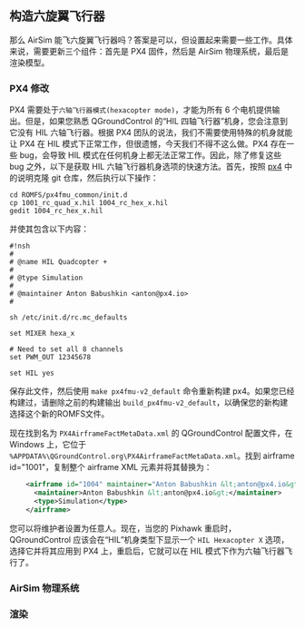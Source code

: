 ## 构造六旋翼飞行器
那么 AirSim 能飞六旋翼飞行器吗？答案是可以，但设置起来需要一些工作。具体来说，需要更新三个组件：首先是 PX4 固件，然后是 AirSim 物理系统，最后是渲染模型。

### PX4 修改

PX4 需要处于`六轴飞行器模式(hexacopter mode)`，才能为所有 6 个电机提供输出。但是，如果您熟悉 QGroundControl 的“HIL 四轴飞行器”机身，您会注意到它没有 HIL 六轴飞行器。根据 PX4 团队的说法，我们不需要使用特殊的机身就能让 PX4 在 HIL 模式下正常工作，但很遗憾，今天我们不得不这么做。PX4 存在一些 bug，会导致 HIL 模式在任何机身上都无法正常工作。因此，除了修复这些 bug 之外，以下是获取 HIL 六轴飞行器机身选项的快速方法。首先，按照 [px4](https://github.com/Microsoft/AirSim/wiki/px4.md%5D) 中的说明克隆 git 仓库，然后执行以下操作：

```shell
cd ROMFS/px4fmu_common/init.d
cp 1001_rc_quad_x.hil 1004_rc_hex_x.hil
gedit 1004_rc_hex_x.hil
```

并使其包含以下内容：
```shell
#!nsh
#
# @name HIL Quadcopter +
#
# @type Simulation
#
# @maintainer Anton Babushkin <anton@px4.io>
#

sh /etc/init.d/rc.mc_defaults

set MIXER hexa_x

# Need to set all 8 channels
set PWM_OUT 12345678

set HIL yes
```

保存此文件，然后使用 `make px4fmu-v2_default` 命令重新构建 px4。如果您已经构建过，请删除之前的构建输出 `build_px4fmu-v2_default`，以确保您的新构建选择这个新的ROMFS文件。

现在找到名为 `PX4AirframeFactMetaData.xml` 的 QGroundControl 配置文件，在 Windows 上，它位于 `%APPDATA%\QGroundControl.org\PX4AirframeFactMetaData.xml`。找到 airframe id="1001"，复制整个 airframe XML 元素并将其替换为：

```xml
    <airframe id="1004" maintainer="Anton Babushkin &lt;anton@px4.io&gt;" name="HIL Hexacopter X">
      <maintainer>Anton Babushkin &lt;anton@px4.io&gt;</maintainer>
      <type>Simulation</type>
    </airframe>
```

您可以将维护者设置为任意人。现在，当您的 Pixhawk 重启时，QGroundControl 应该会在“HIL”机身类型下显示一个 `HIL Hexacopter X` 选项，选择它并将其应用到 PX4 上，重启后，它就可以在 HIL 模式下作为六轴飞行器飞行了。


### AirSim 物理系统


### 渲染